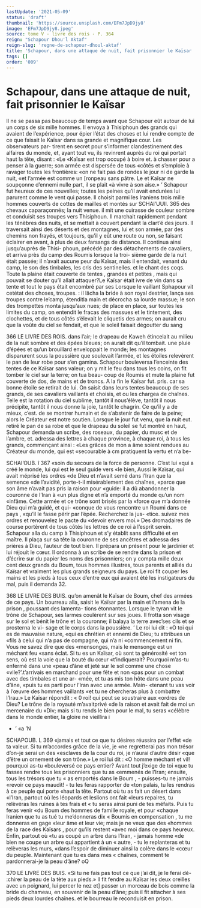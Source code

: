 ```yaml
---
lastUpdate: '2021-05-09'
status: 'draft'
thumbnail: 'https://source.unsplash.com/EFm7JpD9jy8'
image: 'EFm7JpD9jy8.jpeg'
source: tome V - livre des rois - P. 364
reign: "Schapour Dhou'l Aktaf"
reign-slug: 'regne-de-schapour-dhoul-aktaf'
title: 'Schapour, dans une attaque de nuit, fait prisonnier le Kaïsar | Le Livre des Rois | Shâhnâmeh'
tags: []
order: '009'
---
```


# Schapour, dans une attaque de nuit, fait prisonnier le Kaïsar

Il ne se passa pas beaucoup de temps avant que
Schapour eût autour de lui un corps de six mille
hommes. Il envoya à Thisiphoun des grands qui avaient de l’expérience, pour épier l’état des choses
et lui rendre compte de ce que faisait le Kaïsar dans sa grande et magnifique cour. Les observateurs par- tirent en secret pour s’informer clandestinement des alfaires du monde, et, ayant tout vu, ils revinrent auprès du roi qui portait haut la tête, disant : «Le «Kaïsar est trop occupé à boire et. à chasser pour
a penser à la guerre; son armée est dispersée de tous
«côtés et s’emploie à ravager toutes les frontières:
«on ne fait pas de rondes le jour ni de garde la nuit, «et l’armée est comme un [ronpeau sans pâtre. Le
et Kaîsar ne soupçonne d’ennemi nulle part, il se plait
«à vivre à son aise.» ’
Schapour fut heureux de ces nouvelles; toutes les
peines qu’il avait endurées lui parurent comme le
vent qui passe. Il choisit parmi les Iraniens trois mille hommes couverts de cottes de mailles et montés sur
SCHAI’UUII. 365 des chevaux caparaçonnés; la nuit venue. il mit une
cuirasse de couleur sombre et conduisit ses troupes vers Thisiphoun. Il marchait rapidement pendant les ténèbres des nuits, et se mettait à couvert pendant
la clart’é des jours. Il traversait ainsi des déserts et
des montagnes, lui et son armée, par des chemins non frayés, et toujours, qu’il y eût une route ou non,
se faisant éclairer en avant, à plus de deux farsangs de distance. Il continua ainsi jusqu’auprès de Thisi- phoun, précédé par des détachements de cavaliers,
et arriva près du camp des Roumis lorsque la troi- sième garde de la nuit était passée; il n’avait aucune
peur du Kaïsar, mais il entendait, venant du camp, le son des timbales, les cris des sentinelles. et le chant des coqs. Toute la plaine était couverte de tentes , grandes et petites , mais qui pouvait se douter qu’il allait attaquer?Le Kaïsar était ivre de vin dans
sa tente et tout le pays était encombré par ses
Lorsque le vaillant Sphapour vit cetétat des choses, troupes. :
il lâcha la bride à son royal destrier, lança ses troupes
contre le’camp, étenditla main et décrocha sa lourde
massue; le son des trompettes monta jusqu’aux nues;
de place en place, sur toutes les limites du camp,
on entendit le fracas des massues et le tintement, des clochettes, et de tous côtés s’élevait le cliquetis
des armes; on aurait cru que la voûte du ciel se fendait, et que le soleil faisait dégoutter du sang

366 LE LIVRE DES ROIS.
dans l’air; le drapeau de Kaweh étincelait au milieu
de la nuit sombre et des épées bleues; on aurait dit qu’il tombait. une pluie d’épées et qu’un brouillard
enveloppait le monde; les montagnes disparurent sous la poussière que soulevait l’armée, et les étoiles
relevèrent le pan de leur robe pour s’en gamina. Schapour bouleversa l’enceinte des tentes de ce
Kaïsar sans valeur; on y mit le feu dans tous les coins, on fit tomber le ciel sur la terre; on tua beau- coup de Roumis et mute la plaine fut couverte de dos, de mains et de troncs. A la fin le Kaïsar fut. pris. car sa bonne étoile se retirait de lui. On saisit dans leurs tentes beaucoup de ses grands, de ses cavaliers vaillants et choisis, et ou les chargea de chaînes. Telle est la rotation du ciel sublime, tantôt
il nous’élève, tantôt il nous précipite, tantôt il nous
donne la joie, tantôt le chagrin. Ce qu’il y a de mieux, c’est. de se montrer humain et de s’abstenir
de faire de la peine; alors le Créateur est notre soutien.
Lorsque le jour fut venu, que la nuit eut. retiré le
pan de sa robe et que le drapeau du soleil se fut montré en haut, Schapour demanda un scribe, des roseaux, du papier, du musc et de l’ambre, et. adressa
des lettres à chaque province, à chaque roi, à tous
les grands, commençant ainsi : «Les grâces de mon a âme soient rendues au Créateur du monde, qui est «secourable à cm pratiquent la vertu et n’a be-

SCHAI’OUB. î 367 «soin du secours de la force de personne. C’est lui
«qui a créé le monde, lui qui est le seul guide vers «le bien, Aussi le Kaïsar, qui avait méprisé les ordres «de Dieu et n’avait semé dans l’Iran que la semence
«de l’avidité, porte-t-il misérablement des chaînes, «parce que son âme n’avait pas pris la raison pour «guide: il a dû abandonner la couronne de l’Iran à «un plus digne et n’a emporté du monde qu’un nom «infâme. Cette armée et ce trône sont brisés par la «force que m’a donnée Dieu qui m’a guidé, et qui-
«conque de vous rencontre un Roumi dans ce pays , «qu’il le fasse périr par l’épée. Recherchez la jus-
«tice. suivez mes ordres et renouvelez le pacte du «devoir envers moi.» Des dromadaires de course portèrent de tous côtés les lettres de ce roi à l’esprit
serein.
Schapour alla du camp à Thisiphoun et s’y établit
sans difficulté et en maître. Il plaça sur sa tête la
couronne de ses ancêtres et adressa des prières à Dieu, l’auteur de tout bien. Il prépara un présent
pour le jardinier et lui réjouit le cœur. Il ordonna à
un scribe de se rendre dans la prison et d’écrire sur
du papier les noms des prisonniers; on y compta mille deux cent deux grands du Boum, tous hommes illustres, tous parents et alliés du Kaïsar et vraiment
les plus grands seigneurs du pays. Le roi fit couper les mains et les pieds à tous ceux d’entre eux qui avaient été les instigateurs du mal, puis il demanda 32.

368 LE LIVRE DES BUIS.
qu’on amenât le Kaïsar de Boum, chef des armées
de ce pays. Un bourreau alla, saisit le Kaïsar par la main et l’amena de la prison , poussant des lamenta- tions étonnantes. Lorsque le tyran vit le trône de Schapour, ses larmes coulèrent sur ses joues. Il frotta son visage sur le sol et bénit le trône et la couronne;
il balaya la terre avec’ses cils et se prosterna le vi- sage et le corps dans la poussière. ’
Le roi lui dit : «O toi qui es de mauvaise nature, «qui es chrétien et ennemi de Dieu; tu attribues un «fils à celui qui n’a pas de compagne, qui n’a ni «commencement ni fin. Vous ne savez dire que des «mensonges, mais le mensonge est un méchant feu «sans éclat. Si tu es un Kaïsar, où sont ta générosité
«et ton sens, où est la voie que la bouté du cœur «t’indiquerait? Pourquoi m’as-tu enfermé dans une
«peau d’âne et jeté sur le sol comme une chose «vile?’.t’arrivais en marchand pour une fête et non
«pas pour un combat avec des timbales et une ar- «mée, et tu as mis ton hôte dans une peau d’âne,
«puis tu es parti pour l’Iran avec une armée. Main- «tenant tu vas voir à l’œuvre des hommes vaillants
«et tu ne chercheras plus à combattre l’Irau.» Le
Kaïsar répondit : « 0 roi! qui peut se soustraire aux «ordres de Dieu? Le trône de la royauté m’avaitprivé
«de la raison et avait fait de moi un mercenaire du «Div; mais si tu rends le bien pour le mal, tu seras «célèbre dans le monde entier, la gloire ne vieillira
i

- ’ «a
  ’N

SCHAPOUB. L 369 «jamais et tout ce que tu désires réussira par l’effet
«de ta valeur. Si tu m’accordes grâce de la vie, je «ne regretterai pas mon trésor d’on-je serai un des «esclaves de la cour du roi, je n’aurai d’autre désir «que d’être un ornement de son trône.» Le roi lui
dit : «O homme méchant et vil! pourquoi as-tu «bouleversé ce pays entier? Avant tout j’exige de toi
«que tu fasses rendre tous les prisonniers que tu as «emmenés de l’Iran; ensuite, tous les trésors que tu
« as emportés dans le Boum , - puisses-tu ne jamais «revoir ce pays maudit! - tu les feras rapporter de «ton palais, tu les rendras à ce peuple qui porte «haut la tête. Partout où tu as fait un désert dans «l’Iran, partout où les léopards et leslions ont fait
«leurs repaires, tu relèvéras les ruines à tes frais et
« tu seras ainsi puni de tes méfaits. Puis tu feras venir
«du Boum des hommes de famille royale, et pour
«chaque Iranien que tu as tué tu me’donneras dix
« Boumis en compensation , tu me donneras en gage
«leur âme et leur vie; mais je ne veux que des «hommes de la race des Kaïsars , pour qu’ils restent
«avec moi dans ce pays heureux. Enfin, partout où «tu as coupé un arbre dans l’Iran, - jamais homme «de bien ne coupe un arbre qui appartient à un
« autre, - tu le replanteras et tu relèveras les murs,
«dans l’espoir de diminuer ainsi la colère dans le
«cœur du peuple. Maintenant que tu es dans mes « chaînes, comment te pardonnerai-je la peau d’âne?
oQ

370 LE LIVRE DES BUIS.
«Si tu ne fais pas tout ce que j’ai dit, je le ferai dé- :chirer la peau de la tète aux pieds.»
Il fit fendre au Kaïsar les deux oreilles avec un poignard, lui percer le nez et] passer un morceau de bois comme la bride du chameau, en souvenir de la peau d’âne; puis il fit attacher à ses pieds deux lourdes chaînes. et le bourreau le reconduisit en prison.
